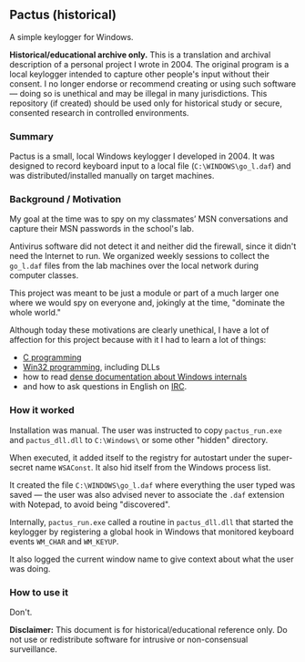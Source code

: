 ## Pactus (historical)

A simple keylogger for Windows.

**Historical/educational archive only.** This is a translation and archival description of a personal project I wrote in 2004. The original program is a local keylogger intended to capture other people's input without their consent. I no longer endorse or recommend creating or using such software — doing so is unethical and may be illegal in many jurisdictions. This repository (if created) should be used only for historical study or secure, consented research in controlled environments.

### Summary

Pactus is a small, local Windows keylogger I developed in 2004. It was designed to record keyboard input to a local file (`C:\WINDOWS\go_l.daf`) and was distributed/installed manually on target machines.

### Background / Motivation

My goal at the time was to spy on my classmates’ MSN conversations and capture their MSN passwords in the school's lab.

Antivirus software did not detect it and neither did the firewall, since it didn't need the Internet to run. We organized weekly sessions to collect the `go_l.daf` files from the lab machines over the local network during computer classes.

This project was meant to be just a module or part of a much larger one where we would spy on everyone and, jokingly at the time, "dominate the whole world."

Although today these motivations are clearly unethical, I have a lot of affection for this project because with it I had to learn a lot of things:

- [C programming](https://en.wikipedia.org/wiki/C,_The_Complete_Reference)
- [Win32 programming](https://winprog.org/tutorial/), including DLLs
- how to read [dense documentation about Windows internals](https://learn.microsoft.com/en-us/windows/win32/winmsg/hooks)
- and how to ask questions in English on [IRC](https://winprog.org/).

### How it worked

Installation was manual. The user was instructed to copy `pactus_run.exe` and `pactus_dll.dll` to `C:\Windows\` or some other "hidden" directory.

When executed, it added itself to the registry for autostart under the super-secret name `WSAConst`. It also hid itself from the Windows process list.

It created the file `C:\WINDOWS\go_l.daf` where everything the user typed was saved — the user was also advised never to associate the `.daf` extension with Notepad, to avoid being "discovered".

Internally, `pactus_run.exe` called a routine in `pactus_dll.dll` that started the keylogger by registering a global hook in Windows that monitored keyboard events `WM_CHAR` and `WM_KEYUP`.

It also logged the current window name to give context about what the user was doing.

### How to use it

Don't.

**Disclaimer:** This document is for historical/educational reference only. Do not use or redistribute software for intrusive or non-consensual surveillance.
